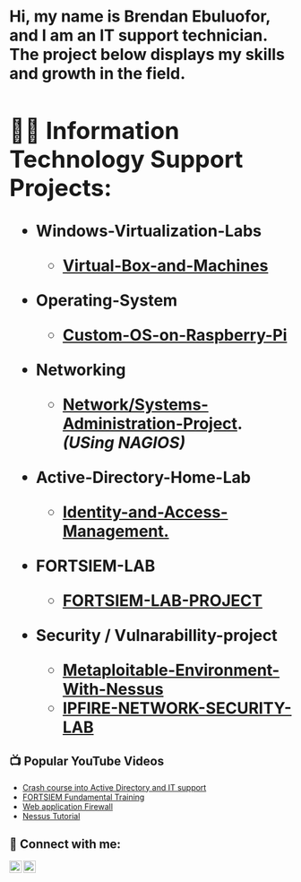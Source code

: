 <h1>Hi, my name is Brendan Ebuluofor, and I am an IT support technician. The project below displays my skills and growth in the field.<br/><a 

<n><h2>👨‍💻 Information Technology Support Projects:</h2></n>

- <b>Windows-Virtualization-Labs</b>
  - [Virtual-Box-and-Machines](https://github.com/Brendan-git16/Virtual-box-installations)
- <b>Operating-System</b>
  - [Custom-OS-on-Raspberry-Pi](https://github.com/Brendan-git16/Raspberry-pi-project/blob/main/README.md)
- <b>Networking</b>
  - [Network/Systems-Administration-Project](https://github.com/Brendan-git16/Nagios-configuration-and-health-checks/blob/main/README.md). <b><i>(USing NAGIOS)</b></i>

- <b>Active-Directory-Home-Lab</b>
  - [Identity-and-Access-Management.](https://github.com/Brendan-git16/Active-Directory-Lab)

- <b>FORTSIEM-LAB</b>
  - [FORTSIEM-LAB-PROJECT](https://github.com/Brendan-git16/FORTSIM-LAB-PROJECT)

 - <b>Security / Vulnarabillity-project</b>
    - [Metaploitable-Environment-With-Nessus](https://github.com/Brendan-git16/Vulnerability-Scan-Report)
   - [IPFIRE-NETWORK-SECURITY-LAB](https://github.com/Brendan-git16/IPFIRE-Security-Project)
<h2>📺 Popular YouTube Videos</h2>

- [Crash course into Active Directory and IT support](https://www.youtube.com/watch?v=sndVKp6o_7M&pp=ygUQQWN0aXZlIGRpcmVjdG9yeQ%3D%3D)
- [FORTSIEM Fundamental Training](https://www.youtube.com/watch?v=3-htKeNZTeE&pp=ygUQZm9ydGlzaWVtIGNvdXJzZQ%3D%3D)
- [Web application Firewall](https://www.youtube.com/watch?v=N0dEC1nuWCQ&pp=ygUQZmlyZXdhbGwgcHJvamVjdNIHCQmyCQGHKiGM7w%3D%3D)
- [Nessus Tutorial](https://www.youtube.com/watch?v=x87gbgQD4eg&pp=ygUHbmVzc3Vzc9gG2wM%3D)

<h2> 🤳 Connect with me:</h2>

[<img align="left" alt="JoshMadakor | LinkedIn" width="22px" src="https://cdn.jsdelivr.net/npm/simple-icons@v3/icons/linkedin.svg" />][linkedin]
[<img align="left" alt="JoshMadakor | Instagram" width="22px" src="https://cdn.jsdelivr.net/npm/simple-icons@v3/icons/instagram.svg" />][instagram]

[instagram]: https://www.instagram.com/brendanmicheal54?igsh=MWQ1a2Q4MDVoMmVuYw
[linkedin]: https://www.linkedin.com/in/brendan-ebuluofor-51b235335/

<!--
**joshmadakor1/joshmadakor1** is a ✨ _special_ ✨ repository because its `README.md` (this file) appears on your GitHub profile.

Here are some ideas to get you started:

- 🔭 I’m currently working on ...
- 🌱 I’m currently learning ...
- 👯 I’m looking to collaborate on ...
- 🤔 I’m looking for help with ...
- 💬 Ask me about ...
- 📫 How to reach me: ...
- 😄 Pronouns: ...
- ⚡ Fun fact: ...
-->
